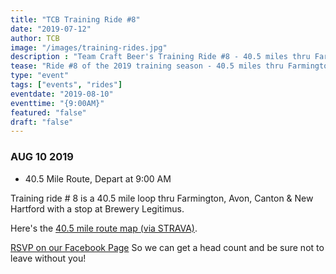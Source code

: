 ```yaml
---
title: "TCB Training Ride #8"
date: "2019-07-12"
author: TCB
image: "/images/training-rides.jpg"
description : "Team Craft Beer's Training Ride #8 - 40.5 miles thru Farmington / Avon / Canton / New Hartford"
tease: "Ride #8 of the 2019 training season - 40.5 miles thru Farmington / Avon / Canton / New Hartford"
type: "event"
tags: ["events", "rides"]
eventdate: "2019-08-10"
eventtime: "{9:00AM}"
featured: "false"
draft: "false"
---
```


### AUG 10 2019 

- 40.5 Mile Route, Depart at 9:00 AM

Training ride # 8 is a 40.5 mile loop thru Farmington, Avon, Canton & New Hartford with a stop at Brewery Legitimus. 

Here's the [40.5 mile route map (via STRAVA)][strava]. 

[RSVP on our Facebook Page][rsvp] So we can get a head count and be sure not to leave without you!

[strava]: https://www.strava.com/routes/19087113?fbclid=IwAR1QdgFaXgXOt_MUTXkdncWQ7eCTLKmSaOKlPRP_qjgj6zu0bijzG2JBCNM
[rsvp]: FACEBOOK_EVENT_URL